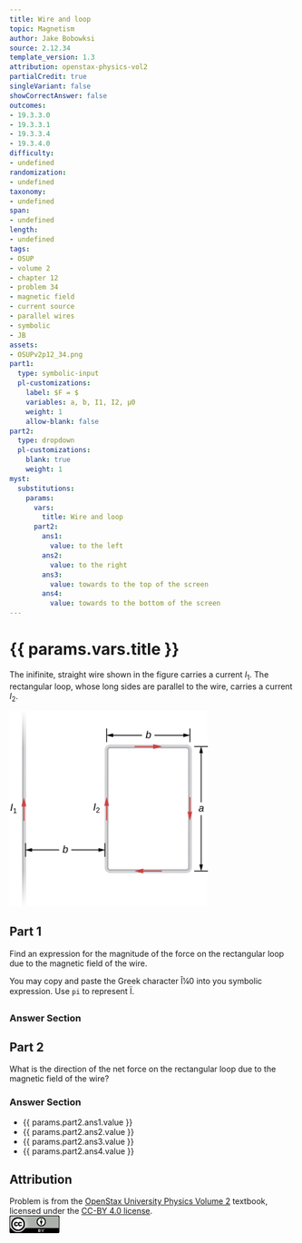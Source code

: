 ```yaml
---
title: Wire and loop
topic: Magnetism
author: Jake Bobowksi
source: 2.12.34
template_version: 1.3
attribution: openstax-physics-vol2
partialCredit: true
singleVariant: false
showCorrectAnswer: false
outcomes:
- 19.3.3.0
- 19.3.3.1
- 19.3.3.4
- 19.3.4.0
difficulty:
- undefined
randomization:
- undefined
taxonomy:
- undefined
span:
- undefined
length:
- undefined
tags:
- OSUP
- volume 2
- chapter 12
- problem 34
- magnetic field
- current source
- parallel wires
- symbolic
- JB
assets:
- OSUPv2p12_34.png
part1:
  type: symbolic-input
  pl-customizations:
    label: $F = $
    variables: a, b, I1, I2, μ0
    weight: 1
    allow-blank: false
part2:
  type: dropdown
  pl-customizations:
    blank: true
    weight: 1
myst:
  substitutions:
    params:
      vars:
        title: Wire and loop
      part2:
        ans1:
          value: to the left
        ans2:
          value: to the right
        ans3:
          value: towards to the top of the screen
        ans4:
          value: towards to the bottom of the screen
---
```

# {{ params.vars.title }}
The inifinite, straight wire shown in the figure carries a current $I_1$.
The rectangular loop, whose long sides are parallel to the wire, carries a current $I_2$.

<img src="OSUPv2p12_34.png" width=350 alt="An infinite wire with current I1 next to a rectangular loop of wire with current I2.">

## Part 1

Find an expression for the magnitude of the force on the rectangular loop due to the magnetic field of the wire.

You may copy and paste the Greek character Î¼0 into you symbolic expression.
Use `pi` to represent Ï.

### Answer Section

## Part 2

What is the direction of the net force on the rectangular loop due to the magnetic field of the wire?

### Answer Section

- {{ params.part2.ans1.value }}
- {{ params.part2.ans2.value }}
- {{ params.part2.ans3.value }}
- {{ params.part2.ans4.value }}

## Attribution

Problem is from the [OpenStax University Physics Volume 2](https://openstax.org/details/books/university-physics-volume-2) textbook, licensed under the [CC-BY 4.0 license](https://creativecommons.org/licenses/by/4.0/).<br>![Image representing the Creative Commons 4.0 BY license.](https://raw.githubusercontent.com/firasm/bits/master/by.png)